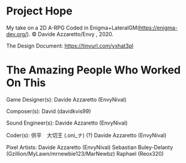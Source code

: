 # Project Hope
My take on a 2D A-RPG
Coded in Enigma+LateralGM(https://enigma-dev.org/).
© Davide Azzaretto/Envy , 2020.

The Design Document:
https://tinyurl.com/yxhat3pl


# The Amazing People Who Worked On This

Game Designer(s):
Davide Azzaretto (EnvyNival)

Composer(s):
David (davidkvis99)

Sound Engineer(s):
Davide Azzaretto (EnvyNival)

Coder(s):
供平　大切王 (.oni_ナ) (?)
Davide Azzaretto (EnvyNival)

Pixel Artists:
Davide Azzaretto (EnvyNival)
Sebastian Buley-Delanty (Gzillion/MyLawn/mrnewbie123/MarNewbz)
Raphael (Reox320)
